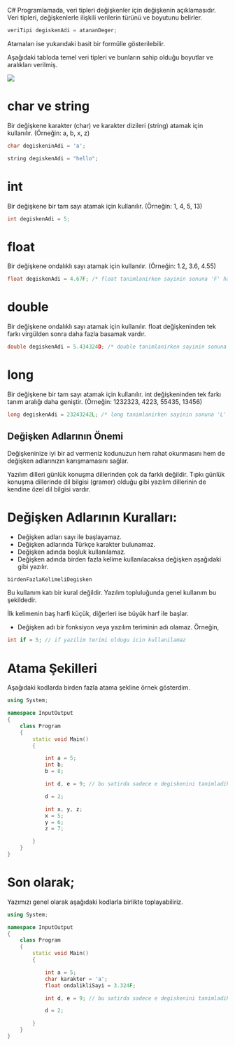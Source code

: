 ﻿
C# Programlamada, veri tipleri değişkenler için değişkenin açıklamasıdır. Veri tipleri, değişkenlerle ilişkili verilerin türünü ve boyutunu belirler.

```cpp
veriTipi degiskenAdi = atananDeger;
```

Atamaları ise yukarıdaki basit bir formülle gösterilebilir.

Aşağıdaki tabloda temel veri tipleri ve bunların sahip olduğu boyutlar ve aralıkları verilmiş.

![](https://images.theengineeringprojects.com/image/main/2018/02/introduction-to-data-types-in-C-1.png)

# char ve string

Bir değişkene karakter (char) ve karakter dizileri (string) atamak için kullanılır. (Örneğin: a, b, x, z)

```cpp
char degiskeninAdi = 'a';
```

```cpp
string degiskenAdi = "hello";
```

# int

Bir değişkene bir tam sayı atamak için kullanılır. (Örneğin: 1, 4, 5, 13)

```cpp
int degiskenAdi = 5;
```

# float

Bir değişkene ondalıklı sayı atamak için kullanılır.  (Örneğin: 1.2, 3.6, 4.55)

```cpp
float degiskenAdi = 4.67F; /* float tanimlanirken sayinin sonuna 'F' harfi koyulur */
```

# double

Bir değişkene ondalıklı sayı atamak için kullanılır. float değişkeninden tek farkı virgülden sonra daha fazla basamak vardır.

```cpp
double degiskenAdi = 5.434324D; /* double tanimlanirken sayinin sonuna 'D' harfi koyulur */
```

# long

Bir değişkene bir tam sayı atamak için kullanılır. int değişkeninden tek farkı tanım aralığı daha geniştir. (Örneğin: 1232323, 4223, 55435, 13456)

```cpp
long degiskenAdi = 23243242L; /* long tanimlanirken sayinin sonuna 'L' harfi koyulur */
```

## Değişken Adlarının Önemi

Değişkeninize iyi bir ad vermeniz kodunuzun hem rahat okunmasını hem de değişken adlarınızın karışmamasını sağlar.

Yazılım dilleri günlük konuşma dillerinden çok da farklı değildir. Tıpkı günlük konuşma dillerinde dil bilgisi (gramer) olduğu gibi yazılım dillerinin de kendine özel dil bilgisi vardır.

# Değişken Adlarının Kuralları:

-   Değişken adları sayı ile başlayamaz.
-   Değişken adlarında Türkçe karakter bulunamaz.
-   Değişken adında boşluk kullanılamaz.
-   Değişken adında birden fazla kelime kullanılacaksa değişken aşağıdaki gibi yazılır.

```cpp
birdenFazlaKelimeliDegisken
```

Bu kullanım katı bir kural değildir. Yazılım topluluğunda genel kullanım bu şekildedir.

İlk kelimenin baş harfi küçük, diğerleri ise büyük harf ile başlar.

-   Değişken adı bir fonksiyon veya yazılım teriminin adı olamaz. Örneğin,

```cpp
int if = 5; // if yazilim terimi oldugu icin kullanilamaz
```

# Atama Şekilleri

Aşağıdaki kodlarda birden fazla atama şekline örnek gösterdim.

```cpp
using System;

namespace InputOutput
{
    class Program
    {
        static void Main()
        {

            int a = 5;
            int b;
            b = 8;

            int d, e = 9; // bu satirda sadece e degiskenini tanimladik

            d = 2;

            int x, y, z;
            x = 5;
            y = 6;
            z = 7;

        }
    }
}

```

# Son olarak;

Yazımızı genel olarak aşağıdaki kodlarla birlikte toplayabiliriz.

```cpp
using System;

namespace InputOutput
{
    class Program
    {
        static void Main()
        {

            int a = 5;
            char karakter = 'a';
            float ondalikliSayi = 3.324F; 

            int d, e = 9; // bu satirda sadece e degiskenini tanimladik

            d = 2;

        }
    }
}
```
